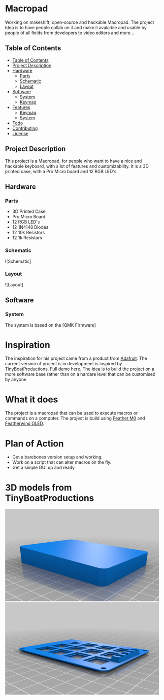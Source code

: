 # Macropad

Working on makeshift, open-source and hackable Macropad. The project Idea is to have people collab on it and make it avalaible and usable by people of all fields from developers to video editors and more...

## Table of Contents

- [Table of Contents](#table-of-contents)
- [Project Description](#project-description)
- [Hardware](#hardware)
  - [Parts](#parts)
  - [Schematic](#schematic)
  - [Layout](#layout)
- [Software](#software)
  - [System](#system)
  - [Keymap](#keymap)
- [Features](#features)
  - [Keymap](#keymap-1)
  - [System](#system-1)
- [Todo](#todo)
- [Contributing](#contributing)
- [License](#license)

## Project Description

This project is a Macropad, for people who want to have a nice and hackable keyboard, with a lot of features and customizability. It is a 3D printed case, with a Pro Micro board and 12 RGB LED's.

## Hardware

### Parts

- 3D Printed Case
- Pro Micro Board
- 12 RGB LED's
- 12 1N4148 Diodes
- 12 10k Resistors
- 12 1k Resistors


### Schematic

![Schematic]
### Layout

![Layout]

## Software

### System

The system is based on the [QMK Firmware]

# Inspiration

The inspiration for his project came from a product from <a href="https://www.adafruit.com/product/5128">Adafruit</a>. The current version of project is in development is inspired by <a href="https://www.instructables.com/member/tinyboatproductions">TinyBoatProductions</a>. Full demo <a href="https://www.youtube.com/watch?v=GuQxLqAc5GE">here</a>. The idea is to build the project on a more software base rather than on a hardare level that can be customised by anyone.

# What it does

The project is a macropad that can be used to execute macros or commands on a computer. The project is build using <a href="https://www.adafruit.com/product/3775">Feather M0</a> and <a href="https://www.adafruit.com/product/3711">Featherwing OLED</a>. 
# Plan of Action

<ul>
  <li>Get a barebones version setup and working.</li>
  <li>Work on a script that can alter macros on the fly.</li>
  <li>Get a simple GUI up and ready.</li>
</ul>

# 3D models from TinyBoatProductions

<div display = "flex">
  <img src = "https://github.com/code-wolf-byte/macropad/blob/main/assets/images/MacroPad_V5_Case_Bottom_V1.png" width="500" height="300">
  <img src = "https://github.com/code-wolf-byte/macropad/blob/main/assets/images/MacroPad_V5_Case_Top_V4.png" width="500" height="300">
 </div>

